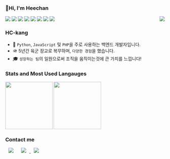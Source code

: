 ### 👋Hi, I'm Heechan
<div>
  <img align="right" src="https://hits.seeyoufarm.com/api/count/incr/badge.svg?url=https%3A%2F%2Fgithub.com%2FHC-kang&count_bg=%23000000&title_bg=%23555555&icon=github.svg&icon_color=%23E7E7E7&title=GitHub&edge_flat=false"/>
</div>
<p align="left">
  <img src="https://img.shields.io/badge/Python-3766AB?style=flat-square&logo=Python&logoColor=white"/></a>
  <img src="https://img.shields.io/badge/Node.js-7EC728?style=flat-square&logo=Node.js&logoColor=white"/></a> 
  <img src="https://img.shields.io/badge/JavaScript-FFCA28?style=flat-square&logo=Javascript&logoColor=black"/></a>
  <img src="https://img.shields.io/badge/PHP-7377AE?style=flat-square&logo=Php&logoColor=white"/></a>
  <img src="https://img.shields.io/badge/Laravel-F82B1E?style=flat-square&logo=Laravel&logoColor=white"/></a>
  <img src="https://img.shields.io/badge/MySQL-035D86?style=flat-square&logo=Mysql&logoColor=white"/></a> 
  <img src="https://img.shields.io/badge/AWS-F7981E?style=flat-square&logo=AmazonAWS&logoColor=white"/>
  <img src="https://img.shields.io/badge/Git-F05032?style=flat-square&logo=Git&logoColor=white"/>
</p>

### HC-kang
- 🌱 `Python`, `JavaScript` 및 `PHP`을 주로 사용하는 백엔드 개발자입니다.
- 🪖 5년간 육군 장교로 복무하며, `다양한 경험`을 했습니다.
- 🎓 `성장하는 팀`의 일원으로써 조직을 움직이는것에 큰 가치를 느낍니다!


<!-- - 👯 I’m looking to collaborate on ...
- 🤔 I’m looking for help with ...
- 💬 Ask me about ...
- 📫 How to reach me: ...
- 😄 Pronouns: ...
- ⚡ Fun fact: ...
  
### Projects
- ...

### Activities  
- ... -->


### Stats and Most Used Langauges

<p>
  <img
       align="left"
       src="https://github-readme-stats.vercel.app/api?username=HC-kang&show_icons=true&theme=dark" 
       height="150px"/>

  <img 
       src="https://github-readme-stats.vercel.app/api/top-langs/?username=HC-kang&langs_count=4&layout=compact&bg_color=151515&hide=jupyter%20notebook,c%2B%2B,C,html&title_color=fff&text_color=fff)](https://github.com/anuraghazra/github-readme-stats" 
       height="150px"/>
</p>


### Contact me
<p>
  <a href="mailto:weston0713@gmail.com" target="_blank">
    <img 
         src="https://img.shields.io/badge/weston0713@gmail.com-333333?style=flat-square&logo=Gmail&logoColor=white" 
         style="height : auto; margin-left : 10px; margin-right : 10px;"/></a>
  <a href="https://instagram.com/h.c.17352">
    <img 
         src="http://img.shields.io/badge/-Instagram-333333?style=flat&logo=Instagram&link=https://www.instagram.com/h.c.17352" 
         style="height : auto; margin-left : 10px; margin-right : 10px;"/>
  </a>
  <a href="https://hc-kang.tistory.com/" target="_blank">
    <img 
         src="https://img.shields.io/badge/Blog-333333?style=flat-square&logoColor=white" 
         style="height : auto; margin-left : 10px; margin-right : 10px;"/>
  </a>
</p>
